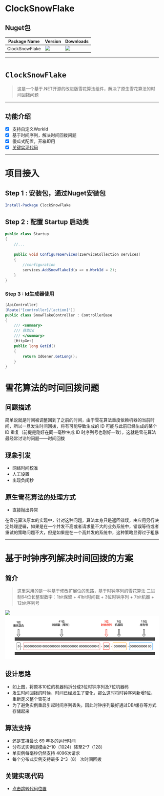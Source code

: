 # ClockSnowFlake


## Nuget包

| Package Name |  Version | Downloads
|--------------|  ------- | ----
| ClockSnowFlake | ![](https://img.shields.io/badge/nuget-v1.0.0-blue) | ![](https://img.shields.io/badge/downloads-xM-brightgreen)|

---------

# `ClockSnowFlake`
> 这是一个基于.NET开源的改进版雪花算法组件，解决了原生雪花算法的时间回拨问题

-------

## 功能介绍
- [x] 支持自定义WorkId
- [x] 基于时间序列，解决时间回拨问题
- [x] 傻瓜式配置，开箱即用
- [x] [关键实现代码](https://github.com/Bryan-Cyf/ClockSnowFlake/blob/master/ClockSnowFlake/src/Tools.SnowFlake/Ids/ClockSnowflakeId.cs)
 ---------

 
# 项目接入

## Step 1 : 安装包，通过Nuget安装包

```powershell
Install-Package ClockSnowFlake
```

## Step 2 : 配置 Startup 启动类

```csharp
public class Startup
{
    //...
    
    public void ConfigureServices(IServiceCollection services)
    {
        //configuration
        services.AddSnowFlakeId(x => x.WorkId = 2);
    }    
}
```

### Step 3 : Id生成器使用

```csharp
[ApiController]
[Route("[controller]/[action]")]
public class SnowFlakeController : ControllerBase
{
    /// <summary>
    /// 获取Id
    /// </summary>
    [HttpGet]
    public long GetId()
    {
        return IdGener.GetLong();
    }
}
```

# 雪花算法的时间回拨问题

## 问题描述

简单说就是时间被调整回到了之前的时间，由于雪花算法重度依赖机器的当前时间，所以一旦发生时间回拨，将有可能导致生成的 ID 可能与此前已经生成的某个 ID 重复（前提是刚好在同一毫秒生成 ID 时序列号也刚好一致），这就是雪花算法最经常讨论的问题——时间回拨

## 现象引发

-  网络时间校准
-  人工设置
-  出现负闰秒

## 原生雪花算法的处理方式

- 直接抛出异常

在雪花算法原本的实现中，针对这种问题，算法本身只是返回错误，由应用另行决定处理逻辑，如果是在一个并发不高或者请求量不大的业务系统中，错误等待或者重试的策略问题不大，但是如果是在一个高并发的系统中，这种策略显得过于粗暴

---------

# 基于时钟序列解决时间回拨的方案

## 简介

> 这里采用的是一种基于修改扩展位的思路，基于时钟序列的雪花算法
> 二进制64位长整型数字：1bit保留 + 41bit时间戳 + 3位时钟序列 + 7bit机器 + 12bit序列号

![](media/content-base64.png?raw=true)
![](media/algorithm.png?raw=true)



## 设计思路

- 如上图，将原本10位的机器码拆分成3位时钟序列及7位机器码
- 发生时间回拨的时候，时间已经发生了变化，那么这时将时钟序列新增1位，重新定义整个雪花Id
- 为了避免实例重启引起时间序列丢失，因此时钟序列最好通过DB/缓存等方式存储起来

## 算法支持

- 还是支持最长 69 年多的运行时间
- 分布式实例规模由2^10（1024）降至2^7（128）
- 单实例每毫秒仍然支持 4096次请求
- 每个分布式实例支持最多 2^3（8） 次时间回拨

## 关键实现代码
- [点击跳转代码位置](https://github.com/Bryan-Cyf/ClockSnowFlake/blob/master/ClockSnowFlake/src/Tools.SnowFlake/Ids/ClockSnowflakeId.cs)